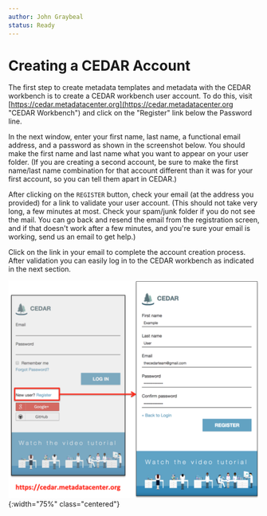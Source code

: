 ```yaml
---
author: John Graybeal
status: Ready
---
```

# Creating a CEDAR Account

The first step to create metadata templates and metadata with the CEDAR workbench is to create a CEDAR workbench user account. To do this, visit [https://cedar.metadatacenter.org](https://cedar.metadatacenter.org "CEDAR Workbench") and click on the "Register" link below the Password line. 

In the next window, enter your first name, last name, a functional email address, 
and a password as shown in the screenshot below. You should make the first name and last name 
what you want to appear on your user folder. 
(If you are creating a second account, be sure to make the first name/last name 
combination for that account different than it was for your first account,
so you can tell them apart in CEDAR.) 

After clicking on the `REGISTER` button, check your email (at the address you provided) 
for a link to validate your user account. 
(This should not take very long, a few minutes at most. 
Check your spam/junk folder if you do not see the mail.
You can go back and resend the email from the registration screen,
and if that doesn't work after a few minutes, and you're sure your email is working,
send us an email to get help.)

Click on the link in your email to complete the account creation process. 
After validation you can easily log in to the CEDAR workbench as indicated in the next section.


![](../../../img/userguide/create_account1.png){:width="75%" class="centered"}
